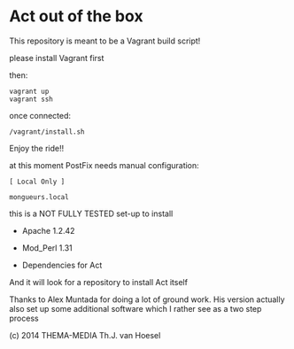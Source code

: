 Act out of the box
==================

This repository is meant to be a Vagrant build script!

please install Vagrant first

then:

    vagrant up
    vagrant ssh


once connected:

    /vagrant/install.sh


Enjoy the ride!!

at this moment PostFix needs manual configuration:
    
    [ Local Only ]
    
    mongueurs.local
  


this is a NOT FULLY TESTED set-up to install

* Apache 1.2.42
* Mod_Perl 1.31

* Dependencies for Act

And it will look for a repository to install Act itself

Thanks to Alex Muntada for doing a lot of ground work.
His version actually also set up some additional software which I rather see as a two step process

(c) 2014 THEMA-MEDIA Th.J. van Hoesel

